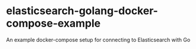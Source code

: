 # elasticsearch-golang-docker-compose-example
An example docker-compose setup for connecting to Elasticsearch with Go
